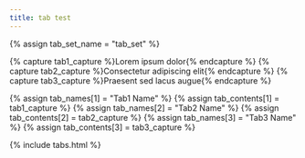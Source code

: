 ```yaml
---
title: tab test
---
```


{% assign tab_set_name = "tab_set" %}

{% capture tab1_capture %}Lorem ipsum dolor{% endcapture %}
{% capture tab2_capture %}Consectetur adipiscing elit{% endcapture %}
{% capture tab3_capture %}Praesent sed lacus augue{% endcapture %}

{% assign tab_names[1] = "Tab1 Name" %}
{% assign tab_contents[1] = tab1_capture %}
{% assign tab_names[2] = "Tab2 Name" %}
{% assign tab_contents[2] = tab2_capture %}
{% assign tab_names[3] = "Tab3 Name" %}
{% assign tab_contents[3] = tab3_capture %}

{% include tabs.html %}
